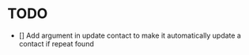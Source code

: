 # TODO

- [] Add argument in update contact to make it automatically update a contact if repeat found